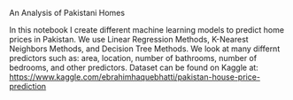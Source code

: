 An Analysis of Pakistani Homes

In this notebook I create different machine learning models
to predict home prices in Pakistan. We use Linear Regression Methods, 
K-Nearest Neighbors Methods, and Decision Tree Methods.
We look at many differnt predictors such as: area, location, number of bathrooms,
number of bedrooms, and other predictors. Dataset can be found on Kaggle at:
https://www.kaggle.com/ebrahimhaquebhatti/pakistan-house-price-prediction
